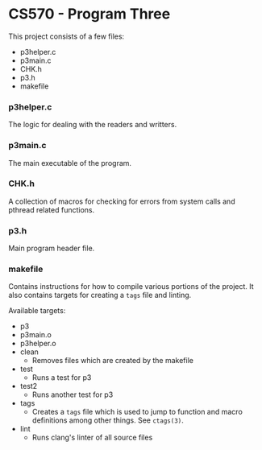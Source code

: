 # CS570 - Program Three

This project consists of a few files:

* p3helper.c
* p3main.c
* CHK.h
* p3.h
* makefile

### p3helper.c

The logic for dealing with the readers and writters.

### p3main.c

The main executable of the program.

### CHK.h

A collection of macros for checking for errors from system calls and pthread
related functions.

### p3.h

Main program header file.

### makefile

Contains instructions for how to compile various portions of the project. It
also contains targets for creating a `tags` file and linting.

Available targets:

* p3
* p3main.o
* p3helper.o
* clean
  - Removes files which are created by the makefile
* test
  - Runs a test for p3
* test2
  - Runs another test for p3
* tags
  - Creates a `tags` file which is used to jump to function and macro
  definitions among other things. See `ctags(3)`.
* lint
  - Runs clang's linter of all source files
